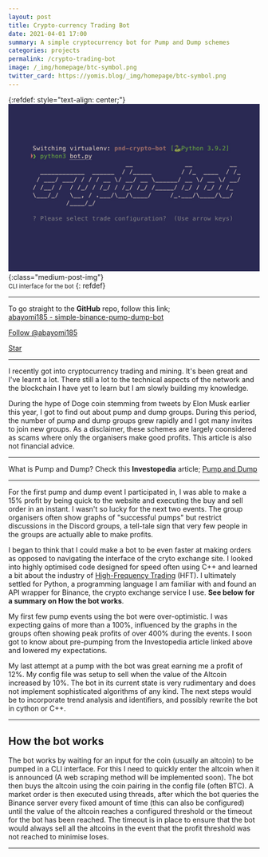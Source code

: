 ```yaml
---
layout: post
title: Crypto-currency Trading Bot
date: 2021-04-01 17:00
summary: A simple cryptocurrency bot for Pump and Dump schemes
categories: projects
permalink: /crypto-trading-bot
image: /_img/homepage/btc-symbol.png
twitter_card: https://yomis.blog/_img/homepage/btc-symbol.png
---
```


{:refdef: style="text-align: center;"}
![](/_img/crypto-bot/crypto-bot.jpg){:class="medium-post-img"}
<br><small>CLI interface for the bot</small>
{: refdef}

* * *
To go straight to the **GitHub** repo, follow this link;<br/>
[abayomi185 - simple-binance-pump-dump-bot](https://github.com/abayomi185/simple-binance-pump-dump-bot)

<!-- Place this tag where you want the button to render. -->
<a class="github-button" href="https://github.com/abayomi185" data-show-count="true" aria-label="Follow @abayomi185 on GitHub">Follow @abayomi185</a>
<!-- Place this tag where you want the button to render. -->
<a class="github-button" href="https://github.com/abayomi185/simple-binance-pump-dump-bot" data-icon="octicon-star" data-show-count="true" aria-label="Star abayomi185/currys-pc-order-bot on GitHub">Star</a>
* * *

I recently got into cryptocurrency trading and mining. It's been great and I've learnt a lot. There still a lot to the technical aspects of the network and the blockchain I have yet to learn but I am slowly building my knowledge.

During the hype of Doge coin stemming from tweets by Elon Musk earlier this year, I got to find out about pump and dump groups. During this period, the number of pump and dump groups grew rapidly and I got many invites to join new groups. As a disclaimer, these schemes are largely coonsidered as scams where only the organisers make good profits. This article is also not financial advice.

* * *
What is Pump and Dump? Check this **Investopedia** article; [Pump and Dump](https://www.investopedia.com/terms/p/pumpanddump.asp)
* * *

For the first pump and dump event I participated in, I was able to make a 15% profit by being quick to the website and executing the buy and sell order in an instant. I wasn't so lucky for the next two events. The group organisers often show graphs of "successful pumps" but restrict discussions in the Discord groups, a tell-tale sign that very few people in the groups are actually able to make profits.

I began to think that I could make a bot to be even faster at making orders as opposed to navigating the interface of the cryto exchange site. I looked into highly optimised code designed for speed often using C++ and learned a bit about the industry of [High-Frequency Trading](https://www.investopedia.com/terms/h/high-frequency-trading.asp) (HFT). I ultimately settled for Python, a programming language I am familiar with and found an API wrapper for Binance, the crypto exchange service I use. **See below for a summary on How the bot works**.

My first few pump events using the bot were over-optimistic. I was expecting gains of more than a 100%, influenced by the graphs in the groups often showing peak profits of over 400% during the events. I soon got to know about pre-pumping from the Investopedia article linked above and lowered my expectations.

My last attempt at a pump with the bot was great earning me a profit of 12%. My config file was setup to sell when the value of the Altcoin increased by 10%. The bot in its current state is very rudimentary and does not implement sophisticated algorithms of any kind. The next steps would be to incorporate trend analysis and identifiers, and possibly rewrite the bot in cython or C++.


* * *
## How the bot works
The bot works by waiting for an input for the coin (usually an altcoin) to be pumped in a CLI interface. For this I need to quickly enter the altcoin when it is announced (A web scraping method will be implemented soon). The bot then buys the altcoin using the coin pairing in the config file (often BTC). A market order is then executed using threads, after which the bot queries the Binance server every fixed amount of time (this can also be configured) until the value of the altcoin reaches a configured threshold or the timeout for the bot has been reached. The timeout is in place to ensure that the bot would always sell all the altcoins in the event that the profit threshold was not reached to minimise loses.
* * *